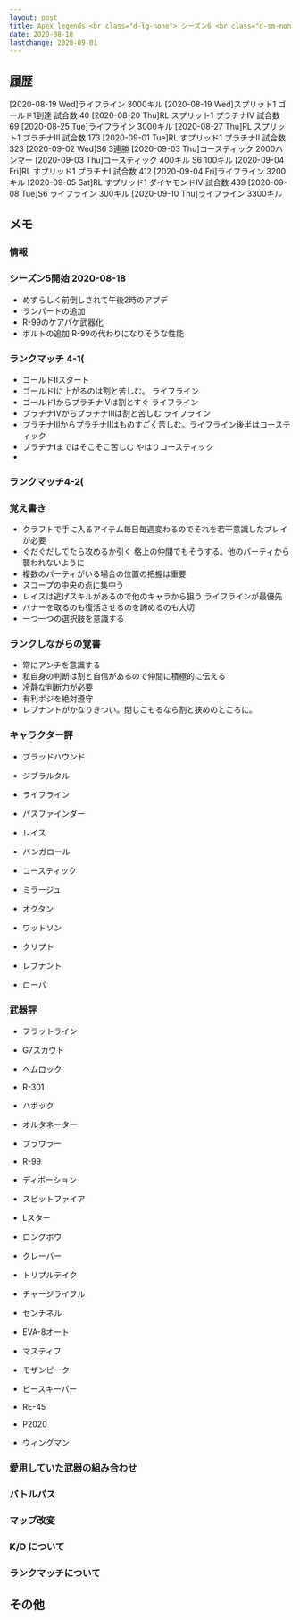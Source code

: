 ```yaml
---
layout: post
title: Apex legends <br class="d-lg-none"> シーズン6 <br class="d-sm-none"> ブーステッド
date: 2020-08-18
lastchange: 2020-09-01
---
```


## 履歴
[2020-08-19 Wed]ライフライン 3000キル
[2020-08-19 Wed]スプリット1 ゴールド1到達 試合数 40
[2020-08-20 Thu]RL スプリット1 プラチナⅣ 試合数 69
[2020-08-25 Tue]ライフライン 3000キル
[2020-08-27 Thu]RL スプリット1 プラチナⅢ 試合数 173
[2020-09-01 Tue]RL すプリッド1 プラチナⅡ 試合数 323
[2020-09-02 Wed]S6 3連勝 
[2020-09-03 Thu]コースティック 2000ハンマー
[2020-09-03 Thu]コースティック 400キル S6 100キル
[2020-09-04 Fri]RL すプリッド1 プラチナⅠ 試合数 412
[2020-09-04 Fri]ライフライン 3200キル
[2020-09-05 Sat]RL すプリッド1 ダイヤモンドⅣ 試合数 439
[2020-09-08 Tue]S6 ライフライン 300キル
[2020-09-10 Thu]ライフライン 3300キル 

## メモ

### 情報

### シーズン5開始 2020-08-18
- めずらしく前倒しされて午後2時のアプデ
- ランパートの追加 
- R-99のケアパケ武器化
- ボルトの追加 R-99の代わりになりそうな性能

### ランクマッチ 4-1(
- ゴールドⅡスタート
- ゴールドⅠに上がるのは割と苦しむ。 ライフライン
- ゴールドⅠからプラチナⅣは割とすぐ ライフライン
- プラチナⅣからプラチナⅢは割と苦しむ ライフライン
- プラチナⅢからプラチナⅡはものすごく苦しむ。ライフライン後半はコースティック
- プラチナⅠまではそこそこ苦しむ やはりコースティック
- 
### ランクマッチ4-2(


### 覚え書き
- クラフトで手に入るアイテム毎日毎週変わるのでそれを若干意識したプレイが必要
- ぐだぐだしてたら攻めるか引く 格上の仲間でもそうする。他のパーティから襲われないように
- 複数のパーティがいる場合の位置の把握は重要
- スコープの中央の点に集中う
- レイスは逃げスキルがあるので他のキャラから狙う ライフラインが最優先
- バナーを取るのも復活させるのを諦めるのも大切
- 一つ一つの選択肢を意識する

### ランクしながらの覚書
- 常にアンチを意識する
- 私自身の判断は割と自信があるので仲間に積極的に伝える
- 冷静な判断力が必要
- 有利ポジを絶対遵守
- レブナントがかなりきつい。閉じこもるなら割と狭めのところに。


### キャラクター評
- ブラッドハウンド<br>

- ジブラルタル<br>

- ライフライン<br>

- パスファインダー<br>

- レイス<br>

- バンガロール<br>

- コースティック<br>

- ミラージュ<br>

- オクタン<br>

- ワットソン<br>

- クリプト<br>

- レブナント<br>

- ローバ



### 武器評
- フラットライン<br>

- G7スカウト<br>

- ヘムロック<br>

- R-301<br>

- ハボック<br>

- オルタネーター<br>

- プラウラー<br>

- R-99<br>

- ディボーション<br>

- スピットファイア<br>

- Lスター<br>

- ロングボウ<br>

- クレーバー<br>

- トリプルテイク<br>

- チャージライフル<br>

- センチネル<br>

- EVA-8オート<br>

- マスティフ<br>

- モザンピーク<br>

- ピースキーパー<br>

- RE-45<br>

- P2020<br>

- ウィングマン<br>


### 愛用していた武器の組み合わせ


### バトルパス


### マップ改変


### K/D について


### ランクマッチについて


## その他

